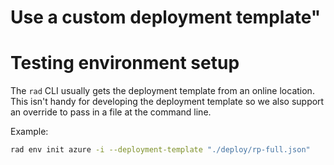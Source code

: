 # Use a custom deployment template"

# Testing environment setup

The `rad` CLI usually gets the deployment template from an online location. This isn't handy for developing the deployment template so we also support an override to pass in a file at the command line.

Example:

```sh
rad env init azure -i --deployment-template "./deploy/rp-full.json"
```